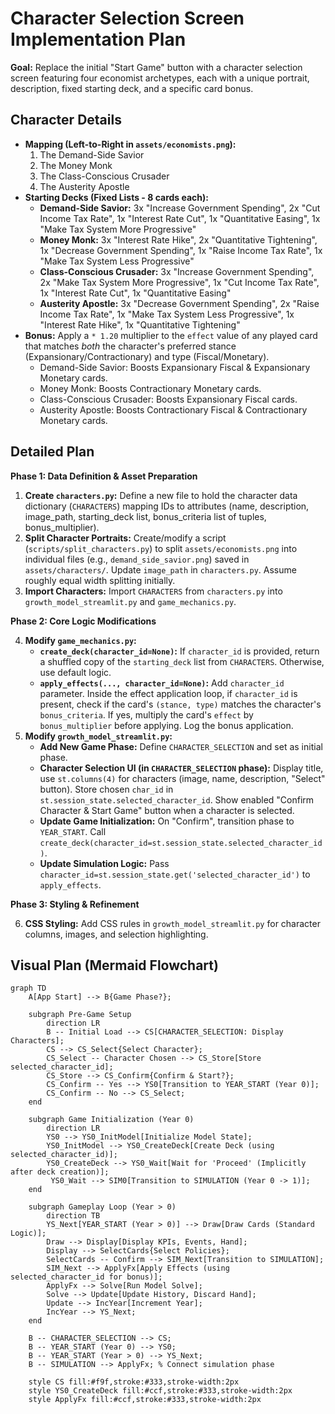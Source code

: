 # Character Selection Screen Implementation Plan

**Goal:** Replace the initial "Start Game" button with a character selection screen featuring four economist archetypes, each with a unique portrait, description, fixed starting deck, and a specific card bonus.

## Character Details

*   **Mapping (Left-to-Right in `assets/economists.png`):**
    1.  The Demand-Side Savior
    2.  The Money Monk
    3.  The Class-Conscious Crusader
    4.  The Austerity Apostle
*   **Starting Decks (Fixed Lists - 8 cards each):**
    *   **Demand-Side Savior:** 3x "Increase Government Spending", 2x "Cut Income Tax Rate", 1x "Interest Rate Cut", 1x "Quantitative Easing", 1x "Make Tax System More Progressive"
    *   **Money Monk:** 3x "Interest Rate Hike", 2x "Quantitative Tightening", 1x "Decrease Government Spending", 1x "Raise Income Tax Rate", 1x "Make Tax System Less Progressive"
    *   **Class-Conscious Crusader:** 3x "Increase Government Spending", 2x "Make Tax System More Progressive", 1x "Cut Income Tax Rate", 1x "Interest Rate Cut", 1x "Quantitative Easing"
    *   **Austerity Apostle:** 3x "Decrease Government Spending", 2x "Raise Income Tax Rate", 1x "Make Tax System Less Progressive", 1x "Interest Rate Hike", 1x "Quantitative Tightening"
*   **Bonus:** Apply a `* 1.20` multiplier to the `effect` value of any played card that matches *both* the character's preferred stance (Expansionary/Contractionary) and type (Fiscal/Monetary).
    *   Demand-Side Savior: Boosts Expansionary Fiscal & Expansionary Monetary cards.
    *   Money Monk: Boosts Contractionary Monetary cards.
    *   Class-Conscious Crusader: Boosts Expansionary Fiscal cards.
    *   Austerity Apostle: Boosts Contractionary Fiscal & Contractionary Monetary cards.

## Detailed Plan

**Phase 1: Data Definition & Asset Preparation**

1.  **Create `characters.py`:** Define a new file to hold the character data dictionary (`CHARACTERS`) mapping IDs to attributes (name, description, image_path, starting_deck list, bonus_criteria list of tuples, bonus_multiplier).
2.  **Split Character Portraits:** Create/modify a script (`scripts/split_characters.py`) to split `assets/economists.png` into individual files (e.g., `demand_side_savior.png`) saved in `assets/characters/`. Update `image_path` in `characters.py`. Assume roughly equal width splitting initially.
3.  **Import Characters:** Import `CHARACTERS` from `characters.py` into `growth_model_streamlit.py` and `game_mechanics.py`.

**Phase 2: Core Logic Modifications**

4.  **Modify `game_mechanics.py`:**
    *   **`create_deck(character_id=None)`:** If `character_id` is provided, return a shuffled copy of the `starting_deck` list from `CHARACTERS`. Otherwise, use default logic.
    *   **`apply_effects(..., character_id=None)`:** Add `character_id` parameter. Inside the effect application loop, if `character_id` is present, check if the card's `(stance, type)` matches the character's `bonus_criteria`. If yes, multiply the card's `effect` by `bonus_multiplier` before applying. Log the bonus application.
5.  **Modify `growth_model_streamlit.py`:**
    *   **Add New Game Phase:** Define `CHARACTER_SELECTION` and set as initial phase.
    *   **Character Selection UI (in `CHARACTER_SELECTION` phase):** Display title, use `st.columns(4)` for characters (image, name, description, "Select" button). Store chosen `char_id` in `st.session_state.selected_character_id`. Show enabled "Confirm Character & Start Game" button when a character is selected.
    *   **Update Game Initialization:** On "Confirm", transition phase to `YEAR_START`. Call `create_deck(character_id=st.session_state.selected_character_id)`.
    *   **Update Simulation Logic:** Pass `character_id=st.session_state.get('selected_character_id')` to `apply_effects`.

**Phase 3: Styling & Refinement**

6.  **CSS Styling:** Add CSS rules in `growth_model_streamlit.py` for character columns, images, and selection highlighting.

## Visual Plan (Mermaid Flowchart)

```mermaid
graph TD
    A[App Start] --> B{Game Phase?};

    subgraph Pre-Game Setup
        direction LR
        B -- Initial Load --> CS[CHARACTER_SELECTION: Display Characters];
        CS --> CS_Select{Select Character};
        CS_Select -- Character Chosen --> CS_Store[Store selected_character_id];
        CS_Store --> CS_Confirm{Confirm & Start?};
        CS_Confirm -- Yes --> YS0[Transition to YEAR_START (Year 0)];
        CS_Confirm -- No --> CS_Select;
    end

    subgraph Game Initialization (Year 0)
        direction LR
        YS0 --> YS0_InitModel[Initialize Model State];
        YS0_InitModel --> YS0_CreateDeck[Create Deck (using selected_character_id)];
        YS0_CreateDeck --> YS0_Wait[Wait for 'Proceed' (Implicitly after deck creation)];
         YS0_Wait --> SIM0[Transition to SIMULATION (Year 0 -> 1)];
    end

    subgraph Gameplay Loop (Year > 0)
        direction TB
        YS_Next[YEAR_START (Year > 0)] --> Draw[Draw Cards (Standard Logic)];
        Draw --> Display[Display KPIs, Events, Hand];
        Display --> SelectCards{Select Policies};
        SelectCards -- Confirm --> SIM_Next[Transition to SIMULATION];
        SIM_Next --> ApplyFx[Apply Effects (using selected_character_id for bonus)];
        ApplyFx --> Solve[Run Model Solve];
        Solve --> Update[Update History, Discard Hand];
        Update --> IncYear[Increment Year];
        IncYear --> YS_Next;
    end

    B -- CHARACTER_SELECTION --> CS;
    B -- YEAR_START (Year 0) --> YS0;
    B -- YEAR_START (Year > 0) --> YS_Next;
    B -- SIMULATION --> ApplyFx; % Connect simulation phase

    style CS fill:#f9f,stroke:#333,stroke-width:2px
    style YS0_CreateDeck fill:#ccf,stroke:#333,stroke-width:2px
    style ApplyFx fill:#ccf,stroke:#333,stroke-width:2px